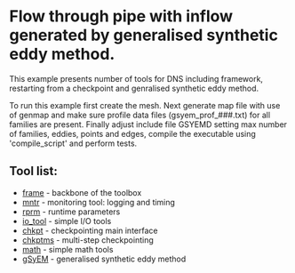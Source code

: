 # Flow through pipe with inflow generated by generalised synthetic eddy method.

This example presents number of tools for DNS including framework, restarting from a checkpoint and genralised synthetic eddy method.

To run this example first create the mesh. Next generate map file with use of genmap and make sure profile data files (gsyem_prof_###.txt) for all families are present. Finally adjust include file GSYEMD setting max number of families, eddies, points and edges, compile the executable using 'compile_script' and perform tests.

## Tool list:
* [frame](https://kth-nek5000.github.io/KTH_Framework/group__frame.html) - backbone of the toolbox
* [mntr](https://kth-nek5000.github.io/KTH_Framework/group__mntr.html) - monitoring tool: logging and timing
* [rprm](https://kth-nek5000.github.io/KTH_Framework/group__rprm.html) - runtime parameters
* [io_tool](https://kth-nek5000.github.io/KTH_Framework/group__io__tools.html) - simple I/O tools
* [chkpt](https://kth-nek5000.github.io/KTH_Framework/group__chkpt.html) - checkpointing main interface
* [chkptms](https://kth-nek5000.github.io/KTH_Framework/group__chkptms.html) - multi-step checkpointing
* [math](https://kth-nek5000.github.io/KTH_Framework/group__math.html) - simple math tools
* [gSyEM](https://kth-nek5000.github.io/KTH_Framework/group__gsyem.html) - generalised synthetic eddy method